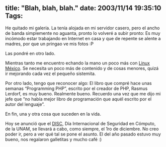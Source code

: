 title: "Blah, blah, blah."
date: 2003/11/14 19:35:10
Tags: 
---
<p>He quitado mi galería. La tenía alojada en mi servidor casero, pero el ancho de banda simplemente no aguanta, pronto lo volveré a subir pronto: Es muy incómodo estar trabajando en Internet en casa y que de repente se alente a madres, por que un pringao ve mis fotos :P</p>

<p>Las pondré en otro lado.</p>

<p>Mientras tanto me encuentro echando la mano un poco más con <a href="http://web.archive.org/web/20031125134728/http://www.linux.org.mx/">Linux México</a>. Se necesita un poco más de contenido y de cosas menores, quizá ir mejorando cada vez el pequeño sistemita.</p>

<p>Por otro lado, tengo que reconocer algo: El libro que compré hace unas semanas &#8220;Programming PHP&#8221;, escrito por el creador de PHP, Rasmus Lerdorf, es muy bueno. Realmente bueno. Recuerdo una vez que me dijo mi jefe que &#8220;no había mejor libro de programación que aquél escrito por el autor del lenguaje&#8221;.</p>

<p>En fin, una y otra cosa que suceden en la vida.</p>

<p>Hoy se anunció que el <a href="http://web.archive.org/web/20031125134728/http://www.disc.unam.mx/">DISC</a>, Día Internacional de Seguridad en Cómputo, de la UNAM, se llevará a cabo, como siempre, el 1ro de diciembre. No creo poder ir, pero a ver qué tal se pone el asunto. El del año pasado estuvo muy bueno, nos regalaron galletitas y mucho café :)</p>
